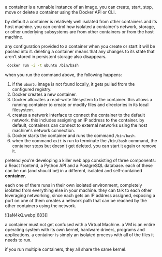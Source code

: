 a container is a runnable instance of an image. you can create, start, stop, move or delete a container using the Docker API or CLI. 

by default a container is relatively well isolated from other containers and its host machine. you can control how isolated a container's network, storage, or other underlying subsystems are from other containers or from the host machine.

any configuration provided to a container when you create or start it will be passed into it. deleting a container means that any changes to its state that aren't stored in persistent storage also disappears.

```bash
 docker run -i -t ubuntu /bin/bash
```

when you run the command above, the following happens:
1. if the `ubuntu` image is not found locally, it gets pulled from the configured registry.
2. Docker creates a new container.
3. Docker allocates a read-write filesystem to the container. this allows a running container to create or modify files and directories in its local filesystem.
4. creates a network interface to connect the container to the default network. this includes assigning an IP address to the container. by default, containers can connect to external networks using the host machine's network connection.
5. Docker starts the container and runs the command `/bin/bash`.
6. when the command `exit` is run to terminate the `/bin/bash` command, the container stops but doesn't get deleted. you can start it again or remove it.

pretend you're developing a killer web app consisting of three components: a React frontend, a Python API and a PostgreSQL database. each of these can be run (and should be) in a different, isolated and self-contained **container**.

each one of them runs in their own isolated environment, completely isolated from everything else in your machine. they can talk to each other leveraging networking, since each gets an IP address assigned, exposing a port on one of them creates a network path that can be reached by the other containers using the network.

![[aN4kQ.webp|683]]

a container must not get confused with a Virtual Machine. a VM is an entire operating system with its own kernel, hardware drivers, programs and applications. a container is simply an isolated process with all of the files it needs to run.

if you run multiple containers, they all share the same kernel.